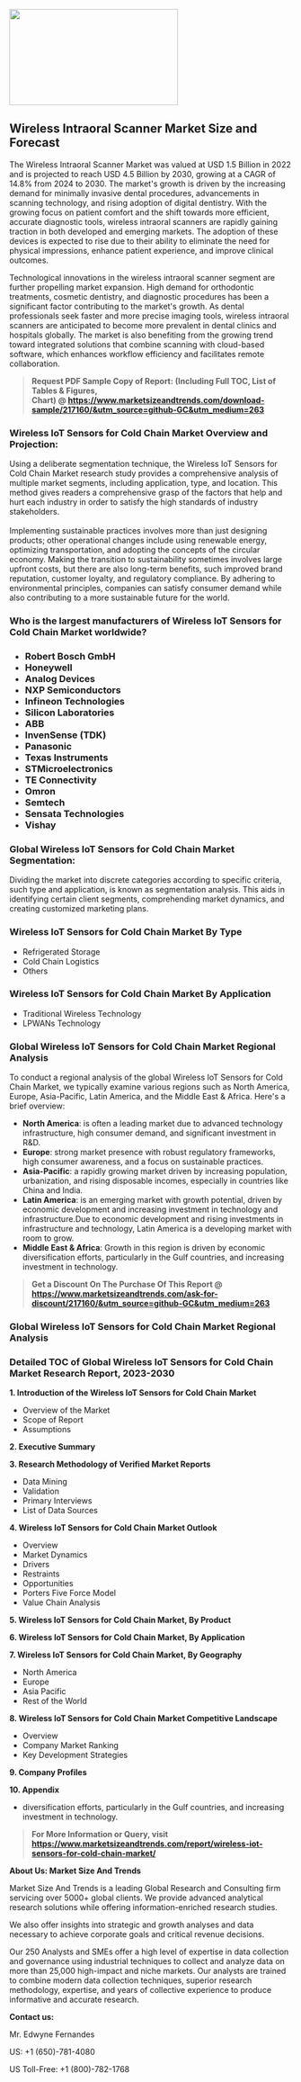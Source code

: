 <p><img class="alignnone size-medium wp-image-20088" src="https://ffe5etoiles.com/wp-content/uploads/2024/12/MST1-300x171.png" alt="" width="300" height="171" /></p><h2>Wireless Intraoral Scanner Market Size and Forecast</h2><p>The Wireless Intraoral Scanner Market was valued at USD 1.5 Billion in 2022 and is projected to reach USD 4.5 Billion by 2030, growing at a CAGR of 14.8% from 2024 to 2030. The market's growth is driven by the increasing demand for minimally invasive dental procedures, advancements in scanning technology, and rising adoption of digital dentistry. With the growing focus on patient comfort and the shift towards more efficient, accurate diagnostic tools, wireless intraoral scanners are rapidly gaining traction in both developed and emerging markets. The adoption of these devices is expected to rise due to their ability to eliminate the need for physical impressions, enhance patient experience, and improve clinical outcomes.</p><p>Technological innovations in the wireless intraoral scanner segment are further propelling market expansion. High demand for orthodontic treatments, cosmetic dentistry, and diagnostic procedures has been a significant factor contributing to the market's growth. As dental professionals seek faster and more precise imaging tools, wireless intraoral scanners are anticipated to become more prevalent in dental clinics and hospitals globally. The market is also benefiting from the growing trend toward integrated solutions that combine scanning with cloud-based software, which enhances workflow efficiency and facilitates remote collaboration.</p></p><blockquote id="" class=""><strong>Request PDF Sample Copy of Report: (Including Full TOC, List of Tables &amp; Figures, Chart)&nbsp;@&nbsp;<strong><a href="https://www.marketsizeandtrends.com/download-sample/217160/&utm_source=github-GC&utm_medium=263" target="_blank">https://www.marketsizeandtrends.com/download-sample/217160/&utm_source=github-GC&utm_medium=263</a></strong></strong></blockquote><h3 id="" class="">Wireless IoT Sensors for Cold Chain Market&nbsp;Overview and Projection:</h3><p id="" class="">Using a deliberate segmentation technique, the Wireless IoT Sensors for Cold Chain Market research study provides a comprehensive analysis of multiple market segments, including application, type, and location. This method gives readers a comprehensive grasp of the factors that help and hurt each industry in order to satisfy the high standards of industry stakeholders. <br /> <br />Implementing sustainable practices involves more than just designing products; other operational changes include using renewable energy, optimizing transportation, and adopting the concepts of the circular economy. Making the transition to sustainability sometimes involves large upfront costs, but there are also long-term benefits, such improved brand reputation, customer loyalty, and regulatory compliance. By adhering to environmental principles, companies can satisfy consumer demand while also contributing to a more sustainable future for the world.</p><h3 id="" class="">Who is the largest manufacturers of&nbsp;Wireless IoT Sensors for Cold Chain Market worldwide?</h3><h3 class=""><p><ul><li>Robert Bosch GmbH </li><li> Honeywell </li><li> Analog Devices </li><li> NXP Semiconductors </li><li> Infineon Technologies </li><li> Silicon Laboratories </li><li> ABB </li><li> InvenSense (TDK) </li><li> Panasonic </li><li> Texas Instruments </li><li> STMicroelectronics </li><li> TE Connectivity </li><li> Omron </li><li> Semtech </li><li> Sensata Technologies </li><li> Vishay</li></ul></p></h3><h3 id="" class="">Global&nbsp;Wireless IoT Sensors for Cold Chain Market Segmentation:</h3><p id="" class="">Dividing the market into discrete categories according to specific criteria, such type and application, is known as segmentation analysis. This aids in identifying certain client segments, comprehending market dynamics, and creating customized marketing plans.</p><h3 id="" class="">Wireless IoT Sensors for Cold Chain Market&nbsp;By Type</h3><p><p><ul><li>Refrigerated Storage</li><li> Cold Chain Logistics</li><li> Others</p></li></ul></p></p><h3 id="" class="">Wireless IoT Sensors for Cold Chain Market&nbsp;By Application</h3><p class=""><p><ul><li>Traditional Wireless Technology</li><li> LPWANs Technology</li></ul></p></p><h3 id="" class="">Global Wireless IoT Sensors for Cold Chain Market Regional Analysis</h3><p id="" class="">To conduct a regional analysis of the global Wireless IoT Sensors for Cold Chain Market, we typically examine various regions such as North America, Europe, Asia-Pacific, Latin America, and the Middle East &amp; Africa. Here's a brief overview:</p><ul><li><strong>North America</strong>: is often a leading market due to advanced technology infrastructure, high consumer demand, and significant investment in R&amp;D.</li><li><strong>Europe</strong>: strong market presence with robust regulatory frameworks, high consumer awareness, and a focus on sustainable practices.</li><li><strong>Asia-Pacific</strong>: a rapidly growing market driven by increasing population, urbanization, and rising disposable incomes, especially in countries like China and India.</li><li><strong>Latin America</strong>: is an emerging market with growth potential, driven by economic development and increasing investment in technology and infrastructure.Due to economic development and rising investments in infrastructure and technology, Latin America is a developing market with room to grow.</li><li><strong>Middle East &amp; Africa</strong>: Growth in this region is driven by economic diversification efforts, particularly in the Gulf countries, and increasing investment in technology.</li></ul><blockquote id="" class=""><strong>Get a Discount On The Purchase Of This Report @ <strong><a href="https://www.marketsizeandtrends.com/ask-for-discount/217160/&utm_source=github-GC&utm_medium=263" target="_blank">https://www.marketsizeandtrends.com/ask-for-discount/217160/&utm_source=github-GC&utm_medium=263</a></strong></strong></blockquote><h3 id="" class="">Global Wireless IoT Sensors for Cold Chain Market Regional Analysis</h3><h3 id="" class="">Detailed TOC of Global Wireless IoT Sensors for Cold Chain Market Research Report, 2023-2030</h3><p id="" class=""><strong>1. Introduction of the Wireless IoT Sensors for Cold Chain Market</strong></p><ul><li>Overview of the Market</li><li>Scope of Report</li><li>Assumptions</li></ul><p id="" class=""><strong>2. Executive Summary</strong></p><p id="" class=""><strong>3. Research Methodology of Verified Market Reports</strong></p><ul><li>Data Mining</li><li>Validation</li><li>Primary Interviews</li><li>List of Data Sources</li></ul><p id="" class=""><strong>4. Wireless IoT Sensors for Cold Chain Market Outlook</strong></p><ul><li>Overview</li><li>Market Dynamics</li><li>Drivers</li><li>Restraints</li><li>Opportunities</li><li>Porters Five Force Model</li><li>Value Chain Analysis</li></ul><p id="" class=""><strong>5. Wireless IoT Sensors for Cold Chain Market, By Product</strong></p><p id="" class=""><strong>6. Wireless IoT Sensors for Cold Chain Market, By Application</strong></p><p id="" class=""><strong>7. Wireless IoT Sensors for Cold Chain Market, By Geography</strong></p><ul><li>North America</li><li>Europe</li><li>Asia Pacific</li><li>Rest of the World</li></ul><p id="" class=""><strong>8. Wireless IoT Sensors for Cold Chain Market Competitive Landscape</strong></p><ul><li>Overview</li><li>Company Market Ranking</li><li>Key Development Strategies</li></ul><p id="" class=""><strong>9. Company Profiles</strong></p><p id="" class=""><strong>10. Appendix</strong></p><ul><li>diversification efforts, particularly in the Gulf countries, and increasing investment in technology.</li></ul><blockquote id="" class=""><strong>For More Information or Query, visit <strong><strong><a href="https://www.marketsizeandtrends.com/report/wireless-iot-sensors-for-cold-chain-market/" target="_blank">https://www.marketsizeandtrends.com/report/wireless-iot-sensors-for-cold-chain-market/</a></strong></strong></strong></blockquote><p id="" class=""><strong>About Us: Market Size And Trends</strong></p><p id="" class="">Market Size And Trends is a leading Global Research and Consulting firm servicing over 5000+ global clients. We provide advanced analytical research solutions while offering information-enriched research studies.</p><p id="" class="">We also offer insights into strategic and growth analyses and data necessary to achieve corporate goals and critical revenue decisions.</p><p id="" class="">Our 250 Analysts and SMEs offer a high level of expertise in data collection and governance using industrial techniques to collect and analyze data on more than 25,000 high-impact and niche markets. Our analysts are trained to combine modern data collection techniques, superior research methodology, expertise, and years of collective experience to produce informative and accurate research.</p><p id="" class=""><strong>Contact us:</strong></p><p id="" class="">Mr. Edwyne Fernandes</p><p id="" class="">US: +1 (650)-781-4080</p><p id="" class="">US Toll-Free: +1 (800)-782-1768</p>

